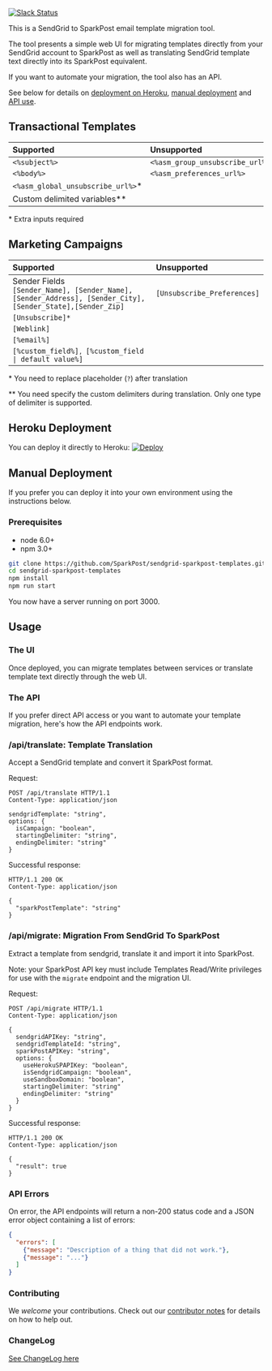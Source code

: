 [![Slack Status](http://slack.sparkpost.com/badge.svg)](http://slack.sparkpost.com)

This is a SendGrid to SparkPost email template migration tool.

The tool presents a simple web UI for migrating templates directly from your SendGrid account to SparkPost as well as translating SendGrid template text directly into its SparkPost equivalent.

If you want to automate your migration, the tool also has an API.

See below for details on [deployment on Heroku](#heroku-deployment), [manual deployment](#manual-deployment) and [API use](#the-api).

## Transactional Templates

| Supported 	                        | Unsupported 	                      |
|:------------------------------------|:----------------------------- 	    |
| `<%subject%>`              	        | `<%asm_group_unsubscribe_url%>` 	
| `<%body%>` 	                        | `<%asm_preferences_url%>` 	
| `<%asm_global_unsubscribe_url%>`*   | |
| Custom delimited variables**   | |

\* Extra inputs required

## Marketing Campaigns

| Supported 	                        | Unsupported 	                      |
|:------------------------------------|:----------------------------- 	    |
|Sender Fields <br/> `[Sender_Name], [Sender_Name], [Sender_Address], [Sender_City], [Sender_State],[Sender_Zip]` | `[Unsubscribe_Preferences]`
|`[Unsubscribe]*`                      | |
|`[Weblink]`                          | |
|`[%email%]`                          | |
|<code>[%custom_field%]`, `[%custom_field &#124; default value%]</code> | |

\* You need to replace placeholder (`?`) after translation

\** You need specify the custom delimiters during translation. Only one type of delimiter is supported.


## Heroku Deployment

You can deploy it directly to Heroku: [![Deploy](https://www.herokucdn.com/deploy/button.svg)](https://heroku.com/deploy)

## Manual Deployment

If you prefer you can deploy it into your own environment using the instructions below.

### Prerequisites

 - node 6.0+
 - npm 3.0+

```bash
git clone https://github.com/SparkPost/sendgrid-sparkpost-templates.git
cd sendgrid-sparkpost-templates
npm install
npm run start
```

You now have a server running on port 3000.

## Usage

### The UI

Once deployed, you can migrate templates between services or translate template text directly through the web UI.

### The API

If you prefer direct API access or you want to automate your template migration, here's how the API endpoints work.

### /api/translate: Template Translation

Accept a SendGrid template and convert it SparkPost format.

Request:

```
POST /api/translate HTTP/1.1
Content-Type: application/json

sendgridTemplate: "string",
options: {
  isCampaign: "boolean",
  startingDelimiter: "string",
  endingDelimiter: "string"
}

```

Successful response:

```
HTTP/1.1 200 OK
Content-Type: application/json

{
  "sparkPostTemplate": "string"
}
```

### /api/migrate: Migration From SendGrid To SparkPost

Extract a template from sendgrid, translate it and import it into SparkPost.

Note: your SparkPost API key must include Templates Read/Write privileges for use with the `migrate` endpoint and the migration UI.

Request:

```
POST /api/migrate HTTP/1.1
Content-Type: application/json

{
  sendgridAPIKey: "string",
  sendgridTemplateId: "string",
  sparkPostAPIKey: "string",
  options: {
    useHerokuSPAPIKey: "boolean",
    isSendgridCampaign: "boolean",
    useSandboxDomain: "boolean",
    startingDelimiter: "string"
    endingDelimiter: "string"
  }
}

```

Successful response:

```
HTTP/1.1 200 OK
Content-Type: application/json

{
  "result": true
}
```

### API Errors

On error, the API endpoints will return a non-200 status code and a JSON error object containing a list of errors:

```json
{
  "errors": [
    {"message": "Description of a thing that did not work."},
    {"message": "..."}
  ]
}
```

### Contributing

We *welcome* your contributions.  Check out our [contributor notes](CONTRIBUTING.md) for details on how to help out.

### ChangeLog

[See ChangeLog here](CHANGELOG.md)

